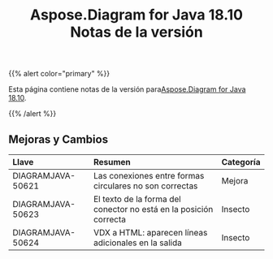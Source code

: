 ﻿---
title: Aspose.Diagram for Java 18.10 Notas de la versión
type: docs
weight: 30
url: /es/java/aspose-diagram-for-java-18-10-release-notes/
---
{{% alert color="primary" %}} 

 Esta página contiene notas de la versión para[Aspose.Diagram for Java 18.10](https://docs.aspose.com/diagram/java/aspose-diagram-for-java-18-10-release-notes/).

{{% /alert %}} 
## **Mejoras y Cambios**

|**Llave**|**Resumen**|**Categoría**|
|:- |:- |:- |
|DIAGRAMJAVA-50621|Las conexiones entre formas circulares no son correctas|Mejora|
|DIAGRAMJAVA-50623|El texto de la forma del conector no está en la posición correcta|Insecto|
|DIAGRAMJAVA-50624|VDX a HTML: aparecen líneas adicionales en la salida|Insecto|

